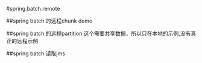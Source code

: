 #spring.batch.remote


##spring batch 的远程chunk demo


##spring batch 的远程partition
这个需要共享数据，所以只在本地的示例,没有真正的远程示例


##spring batch 读取jms

